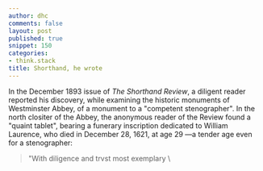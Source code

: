 ```yaml
---
author: dhc
comments: false
layout: post
published: true
snippet: 150
categories:
- think.stack
title: Shorthand, he wrote 
---
```


In the December 1893 issue of *The Shorthand Review*, a diligent reader reported his discovery, while examining the historic monuments of Westminster Abbey, of a monument to a "competent stenographer". In the north clositer of the Abbey, the anonymous reader of the Review found a "quaint tablet", bearing a funerary inscription dedicated to William Laurence, who died in December 28, 1621, at age 29 —a tender age even for a stenographer:

> "With diligence and trvst most exemplary \
